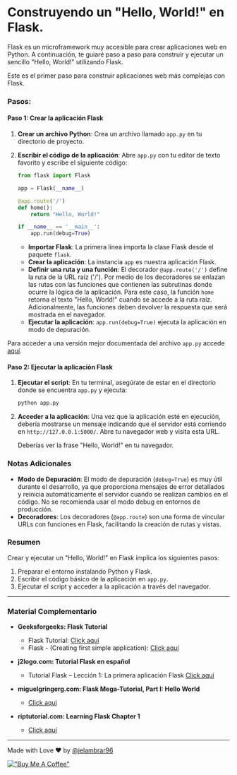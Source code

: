 # Construyendo un "Hello, World!" en Flask.

Flask es un microframework muy accesible para crear aplicaciones web en Python. A continuación, te guiaré paso a paso para construir y ejecutar un sencillo "Hello, World!" utilizando Flask.

Este es el primer paso para construir aplicaciones web más complejas con Flask. 

### Pasos:

#### Paso 1: Crear la aplicación Flask

1. **Crear un archivo Python**:
   Crea un archivo llamado `app.py` en tu directorio de proyecto.

2. **Escribir el código de la aplicación**:
   Abre `app.py` con tu editor de texto favorito y escribe el siguiente código:
   ```python
   from flask import Flask

   app = Flask(__name__)

   @app.route('/')
   def home():
       return "Hello, World!"

   if __name__ == '__main__':
       app.run(debug=True)
   ```

   - **Importar Flask**: La primera línea importa la clase Flask desde el paquete `flask`.
   - **Crear la aplicación**: La instancia `app` es nuestra aplicación Flask.
   - **Definir una ruta y una función**: El decorador `@app.route('/')` define la ruta de la URL raíz ('/'). Por medio de los decoradores se enlazan las rutas con las funciones que contienen las subrutinas donde ocurre la lógica de la aplicación. Para este caso, la función `home` retorna el texto "Hello, World!" cuando se accede a la ruta raíz. Adicionalmente, las funciones deben devolver la respuesta que será mostrada en el navegador. 
   - **Ejecutar la aplicación**: `app.run(debug=True)` ejecuta la aplicación en modo de depuración.

Para acceder a una versión mejor documentada del archivo `app.py` accede [aquí](app/app.py).

#### Paso 2: Ejecutar la aplicación Flask

1. **Ejecutar el script**:
   En tu terminal, asegúrate de estar en el directorio donde se encuentra `app.py` y ejecuta:
   ```bash
   python app.py
   ```

2. **Acceder a la aplicación**:
   Una vez que la aplicación esté en ejecución, debería mostrarse un mensaje indicando que el servidor está corriendo en `http://127.0.0.1:5000/`. Abre tu navegador web y visita esta URL.

   Deberías ver la frase "Hello, World!" en tu navegador.

### Notas Adicionales

- **Modo de Depuración**: El modo de depuración (`debug=True`) es muy útil durante el desarrollo, ya que proporciona mensajes de error detallados y reinicia automáticamente el servidor cuando se realizan cambios en el código. No se recomienda usar el modo debug en entornos de producción.
- **Decoradores**: Los decoradores (`@app.route`) son una forma de vincular URLs con funciones en Flask, facilitando la creación de rutas y vistas.



### Resumen

Crear y ejecutar un "Hello, World!" en Flask implica los siguientes pasos:
1. Preparar el entorno instalando Python y Flask.
2. Escribir el código básico de la aplicación en `app.py`.
3. Ejecutar el script y acceder a la aplicación a través del navegador.

____

### Material Complementario

- **Geeksforgeeks: Flask Tutorial** 
  - Flask Tutorial: [Click aquí](https://www.geeksforgeeks.org/flask-tutorial/)
  - Flask - (Creating first simple application): [Click aquí](https://www.geeksforgeeks.org/flask-creating-first-simple-application/?ref=lbp)

- **j2logo.com: Tutorial Flask en español**
  -  Tutorial Flask – Lección 1: La primera aplicación Flask [Click aquí](https://j2logo.com/leccion-1-la-primera-aplicacion-flask/) 

- **miguelgringerg.com: Flask Mega-Tutorial, Part I: Hello World**
  - [Click aqui](https://blog.miguelgrinberg.com/post/the-flask-mega-tutorial-part-i-hello-world)
  
- **riptutorial.com: Learning Flask Chapter 1**
  - [Click aquí](https://riptutorial.com/Download/flask.pdf)

______

Made with Love ❤️ by [@jelambrar96](https://github.com/jelambrar96)

[!["Buy Me A Coffee"](https://www.buymeacoffee.com/assets/img/custom_images/orange_img.png)](https://www.buymeacoffee.com/jelambrar1)

